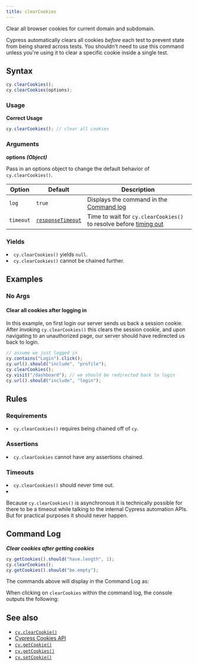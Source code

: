 ```yaml
---
title: clearCookies
---
```


Clear all browser cookies for current domain and subdomain.

<Alert type="warning">

Cypress automatically clears all cookies _before_ each test to prevent state from being shared across tests. You shouldn't need to use this command unless you're using it to clear a specific cookie inside a single test.

</Alert>

## Syntax

```javascript
cy.clearCookies();
cy.clearCookies(options);
```

### Usage

**<Icon name="check-circle" color="green"></Icon> Correct Usage**

```javascript
cy.clearCookies(); // clear all cookies
```

### Arguments

**<Icon name="angle-right"></Icon> options** **_(Object)_**

Pass in an options object to change the default behavior of `cy.clearCookies()`.

| Option    | Default                                                        | Description                                                                              |
| --------- | -------------------------------------------------------------- | ---------------------------------------------------------------------------------------- |
| `log`     | `true`                                                         | Displays the command in the [Command log](/guides/core-concepts/test-runner#Command-Log) |
| `timeout` | [`responseTimeout`](/guides/references/configuration#Timeouts) | Time to wait for `cy.clearCookies()` to resolve before [timing out](#Timeouts)           |

### Yields [<Icon name="question-circle"/>](introduction-to-cypress#Subject-Management)

<List><li>`cy.clearCookies()` yields `null`.</li><li>`cy.clearCookies()` cannot be chained further.</li></List>

## Examples

### No Args

#### Clear all cookies after logging in

In this example, on first login our server sends us back a session cookie. After invoking `cy.clearCookies()` this clears the session cookie, and upon navigating to an unauthorized page, our server should have redirected us back to login.

```javascript
// assume we just logged in
cy.contains("Login").click();
cy.url().should("include", "profile");
cy.clearCookies();
cy.visit("/dashboard"); // we should be redirected back to login
cy.url().should("include", "login");
```

## Rules

### Requirements [<Icon name="question-circle"/>](introduction-to-cypress#Chains-of-Commands)

<List><li>`cy.clearCookies()` requires being chained off of `cy`.</li></List>

### Assertions [<Icon name="question-circle"/>](introduction-to-cypress#Assertions)

<List><li>`cy.clearCookies` cannot have any assertions chained.</li></List>

### Timeouts [<Icon name="question-circle"/>](introduction-to-cypress#Timeouts)

<List><li>`cy.clearCookies()` should never time out.</li><li><Alert type="warning">

Because `cy.clearCookies()` is asynchronous it is technically possible for there to be a timeout while talking to the internal Cypress automation APIs. But for practical purposes it should never happen.

</Alert></li></List>

## Command Log

**_Clear cookies after getting cookies_**

```javascript
cy.getCookies().should("have.length", 1);
cy.clearCookies();
cy.getCookies().should("be.empty");
```

The commands above will display in the Command Log as:

<DocsImage src="/img/api/clearcookies/clear-all-cookies-in-cypress-tests.png" alt="Command Log" ></DocsImage>

When clicking on `clearCookies` within the command log, the console outputs the following:

<DocsImage src="/img/api/clearcookies/inspect-cleared-cookies-in-console.png" alt="Console Log" ></DocsImage>

## See also

- [`cy.clearCookie()`](/api/commands/clearcookie)
- [Cypress Cookies API](/api/cypress-api/cookies)
- [`cy.getCookie()`](/api/commands/getcookie)
- [`cy.getCookies()`](/api/commands/getcookies)
- [`cy.setCookie()`](/api/commands/setcookie)
